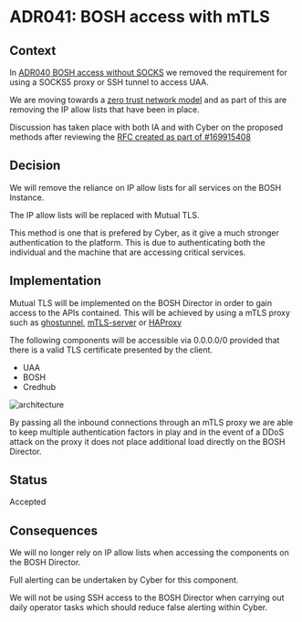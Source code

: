 # ADR041: BOSH access with mTLS

## Context

In [ADR040 BOSH access without SOCKS](../ADR040-bosh-access-without-socks/) we removed the requirement for using a SOCKS5 proxy or SSH tunnel to access UAA.

We are moving towards a [zero trust network model](https://www.ncsc.gov.uk/blog-post/zero-trust-architecture-design-principles) and as part of this are removing the IP allow lists that have been in place. 

Discussion has taken place with both IA and with Cyber on the proposed methods after reviewing the [RFC created as part of #169915408](https://docs.google.com/document/d/1XZsrNp88tOSyC_bjy1mg3Yyv2TkpKgYSjoYResGAbps/edit#heading=h.xscqoqxlc072)

## Decision

We will remove the reliance on IP allow lists for all services on the BOSH Instance.

The IP allow lists will be replaced with Mutual TLS.

This method is one that is prefered by Cyber, as it give a much stronger authentication to the platform. This is due to authenticating both the individual and the machine that are accessing critical services.

## Implementation

Mutual TLS will be implemented on the BOSH Director in order to gain access to the APIs contained. This will be achieved by using a mTLS proxy such as [ghostunnel](https://github.com/square/ghostunnel), [mTLS-server](https://github.com/drGrove/mtls-server) or [HAProxy](https://www.loadbalancer.org/blog/client-certificate-authentication-with-haproxy/)

The following components will be accessible via 0.0.0.0/0 provided that there is a valid TLS certificate presented by the client.

- UAA
- BOSH
- Credhub

![architecture](../images/adr452-bosh-access-with-mtls.svg)

By passing all the inbound connections through an mTLS proxy we are able to keep multiple authentication factors in play and in the event of a DDoS attack on the proxy it does not place additional load directly on the BOSH Director.

## Status

Accepted

## Consequences

We will no longer rely on IP allow lists when accessing the components on the BOSH Director.

Full alerting can be undertaken by Cyber for this component.

We will not be using SSH access to the BOSH Director when carrying out daily operator tasks which should reduce false alerting within Cyber.


